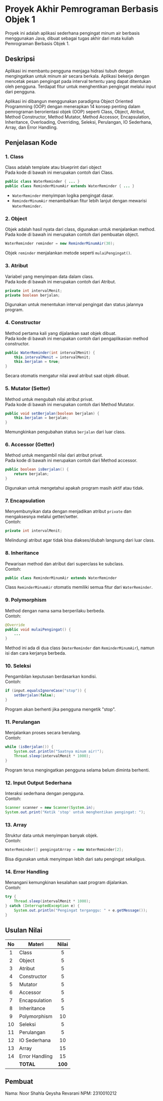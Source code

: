 # Proyek Akhir Pemrograman Berbasis Objek 1

Proyek ini adalah aplikasi sederhana pengingat minum air berbasis menggunakan Java, dibuat sebagai tugas akhir dari mata kuliah Pemrograman Berbasis Objek 1.

## Deskripsi

Aplikasi ini membantu pengguna menjaga hidrasi tubuh dengan mengingatkan untuk minum air secara berkala. Aplikasi bekerja dengan mencetak pesan pengingat pada interval tertentu yang dapat ditentukan oleh pengguna. Terdapat fitur untuk menghentikan pengingat melalui input dari pengguna.

Aplikasi ini dibangun menggunakan paradigma Object Oriented Programming (OOP) dengan menerapkan 14 konsep penting dalam pemrograman berorientasi objek (OOP) seperti Class, Object, Atribut, 
Method Constructor, Method Mutator, Method Accessor, Encapsulation, Inheritance, Overloading, Overriding, Seleksi, Perulangan, IO Sederhana, Array, dan Error Handling.

## Penjelasan Kode

### 1. Class
Class adalah template atau blueprint dari object  
Pada kode di bawah ini merupakan contoh dari Class. 
```java
public class WaterReminder { ... }
public class ReminderMinumAir extends WaterReminder { ... }
```
- `WaterReminder` menyimpan logika pengingat dasar.
- `ReminderMinumAir` menambahkan fitur lebih lanjut dengan mewarisi `WaterReminder`.

### 2. Object
Objek adalah hasil nyata dari class, digunakan untuk menjalankan method.  
Pada kode di bawah ini merupakan contoh dari pembuatan object. 
```java
WaterReminder reminder = new ReminderMinumAir(30);
```
Objek `reminder` menjalankan metode seperti `mulaiPengingat()`.

### 3. Atribut
Variabel yang menyimpan data dalam class.  
Pada kode di bawah ini merupakan contoh dari Atribut. 
```java
private int intervalMenit;
private boolean berjalan;
```
Digunakan untuk menentukan interval pengingat dan status jalannya program.

### 4. Constructor
Method pertama kali yang dijalankan saat objek dibuat.  
Pada kode di bawah ini merupakan contoh dari pengaplikasian method constructor. 
```java
public WaterReminder(int intervalMenit) {
    this.intervalMenit = intervalMenit;
    this.berjalan = true;
}
```
Secara otomatis mengatur nilai awal atribut saat objek dibuat.

### 5. Mutator (Setter)
Method untuk mengubah nilai atribut privat.  
Pada kode di bawah ini merupakan contoh dari Method Mutator. 
```java
public void setBerjalan(boolean berjalan) {
    this.berjalan = berjalan;
}
```
Memungkinkan pengubahan status `berjalan` dari luar class.

### 6. Accessor (Getter)
Method untuk mengambil nilai dari atribut privat.  
Pada kode di bawah ini merupakan contoh dari Method accessor. 
```java
public boolean isBerjalan() {
    return berjalan;
}
```
Digunakan untuk mengetahui apakah program masih aktif atau tidak.

### 7. Encapsulation
Menyembunyikan data dengan menjadikan atribut `private` dan mengaksesnya melalui getter/setter.  
Contoh:
```java
private int intervalMenit;
```
Melindungi atribut agar tidak bisa diakses/diubah langsung dari luar class.

### 8. Inheritance
Pewarisan method dan atribut dari superclass ke subclass.  
Contoh:
```java
public class ReminderMinumAir extends WaterReminder
```
Class `ReminderMinumAir` otomatis memiliki semua fitur dari `WaterReminder`.

### 9. Polymorphism
Method dengan nama sama berperilaku berbeda.  
Contoh:
```java
@Override
public void mulaiPengingat() {
    ...
}
```
Method ini ada di dua class (`WaterReminder` dan `ReminderMinumAir`), namun isi dan cara kerjanya berbeda.

### 10. Seleksi
Pengambilan keputusan berdasarkan kondisi.  
Contoh:
```java
if (input.equalsIgnoreCase("stop")) {
    setBerjalan(false);
}
```
Program akan berhenti jika pengguna mengetik "stop".

### 11. Perulangan
Menjalankan proses secara berulang.  
Contoh:
```java
while (isBerjalan()) {
    System.out.println("Saatnya minum air!");
    Thread.sleep(intervalMenit * 1000);
}
```
Program terus mengingatkan pengguna selama belum diminta berhenti.

### 12. Input Output Sederhana
Interaksi sederhana dengan pengguna.  
Contoh:
```java
Scanner scanner = new Scanner(System.in);
System.out.print("Ketik 'stop' untuk menghentikan pengingat: ");
```

### 13. Array
Struktur data untuk menyimpan banyak objek.  
Contoh:
```java
WaterReminder[] pengingatArray = new WaterReminder[2];
```
Bisa digunakan untuk menyimpan lebih dari satu pengingat sekaligus.

### 14. Error Handling
Menangani kemungkinan kesalahan saat program dijalankan.  
Contoh:
```java
try {
    Thread.sleep(intervalMenit * 1000);
} catch (InterruptedException e) {
    System.out.println("Pengingat terganggu: " + e.getMessage());
}
```

## Usulan Nilai

| No  | Materi         |  Nilai  |
| :-: | -------------- | :-----: |
|  1  | Class          |    5    |
|  2  | Object         |    5    |
|  3  | Atribut        |    5    |
|  4  | Constructor    |    5    |
|  5  | Mutator        |    5    |
|  6  | Accessor       |    5    |
|  7  | Encapsulation  |    5    |
|  8  | Inheritance    |    5    |
|  9  | Polymorphism   |   10    |
| 10  | Seleksi        |    5    |
| 11  | Perulangan     |    5    |
| 12  | IO Sederhana   |   10    |
| 13  | Array          |   15    |
| 14  | Error Handling |   15    |
|     | **TOTAL**      | **100** |

## Pembuat

Nama: Noor Shahla Qeysha Revarani
NPM: 2310010212
